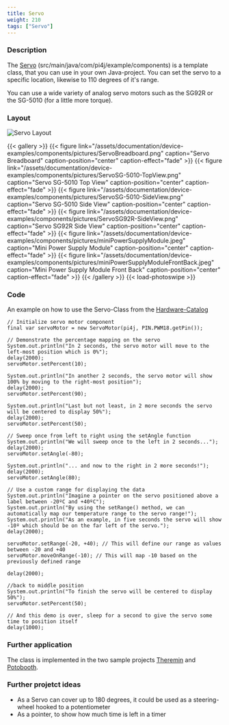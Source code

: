 ```yaml
---
title: Servo
weight: 210
tags: ["Servo"]
---
```

### Description
The [Servo](https://github.com/Pi4J/pi4j-example-components/tree/Dev-Arcade/src/main/java/com/pi4j/example/components) (src/main/java/com/pi4j/example/components) is a template class, that you can use in your own Java-project.
You can set the servo to a specific location, likewise to 110 degrees of it's range.

You can use a wide variety of analog servo motors such as the SG92R or the SG-5010 (for a little more torque).

### Layout
![Servo Layout](/assets/documentation/device-examples/components/Layout-Servo.png)

{{< gallery >}}
{{< figure link="/assets/documentation/device-examples/components/pictures/ServoBreadboard.png" caption="Servo Breadboard" caption-position="center" caption-effect="fade" >}}
{{< figure link="/assets/documentation/device-examples/components/pictures/ServoSG-5010-TopView.png" caption="Servo SG-5010 Top View" caption-position="center" caption-effect="fade" >}}
{{< figure link="/assets/documentation/device-examples/components/pictures/ServoSG-5010-SideView.png" caption="Servo SG-5010 Side View" caption-position="center" caption-effect="fade" >}}
{{< figure link="/assets/documentation/device-examples/components/pictures/ServoSG92R-SideView.png" caption="Servo SG92R Side View" caption-position="center" caption-effect="fade" >}}
{{< figure link="/assets/documentation/device-examples/components/pictures/miniPowerSupplyModule.jpeg" caption="Mini Power Supply Module" caption-position="center" caption-effect="fade" >}}
{{< figure link="/assets/documentation/device-examples/components/pictures/miniPowerSupplyModuleFrontBack.jpeg" caption="Mini Power Supply Module Front Back" caption-position="center" caption-effect="fade" >}}
{{< /gallery >}}
{{< load-photoswipe >}}

### Code
An example on how to use the Servo-Class from the [Hardware-Catalog](https://github.com/Pi4J/pi4j-example-components)

```
// Initialize servo motor component
final var servoMotor = new ServoMotor(pi4j, PIN.PWM18.getPin());

// Demonstrate the percentage mapping on the servo
System.out.println("In 2 seconds, the servo motor will move to the left-most position which is 0%");
delay(2000);
servoMotor.setPercent(10);

System.out.println("In another 2 seconds, the servo motor will show 100% by moving to the right-most position");
delay(2000);
servoMotor.setPercent(90);

System.out.println("Last but not least, in 2 more seconds the servo will be centered to display 50%");
delay(2000);
servoMotor.setPercent(50);

// Sweep once from left to right using the setAngle function
System.out.println("We will sweep once to the left in 2 seconds...");
delay(2000);
servoMotor.setAngle(-80);

System.out.println("... and now to the right in 2 more seconds!");
delay(2000);
servoMotor.setAngle(80);

// Use a custom range for displaying the data
System.out.println("Imagine a pointer on the servo positioned above a label between -20ºC and +40ºC");
System.out.println("By using the setRange() method, we can automatically map our temperature range to the servo range!");
System.out.println("As an example, in five seconds the servo will show -10º which should be on the far left of the servo.");
delay(2000);

servoMotor.setRange(-20, +40); // This will define our range as values between -20 and +40
servoMotor.moveOnRange(-10); // This will map -10 based on the previously defined range

delay(2000);

//back to middle position
System.out.println("To finish the servo will be centered to display 50%");
servoMotor.setPercent(50);

// And this demo is over, sleep for a second to give the servo some time to position itself
delay(1000);
```

### Further application
The class is implemented in the two sample projects [Theremin](https://github.com/DieterHolz/RaspPiTheremin) and [Potobooth](https://github.com/DieterHolz/PhotoBooth).

### Further projetct ideas
- As a Servo can cover up to 180 degrees, it could be used as a steering-wheel hooked to a potentiometer
- As a pointer, to show how much time is left in a timer
